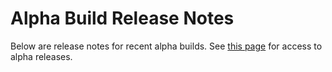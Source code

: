 # Alpha Build Release Notes #

Below are release notes for recent alpha builds.  See [this page](AlphaBetaTesting.md) for access to alpha releases.